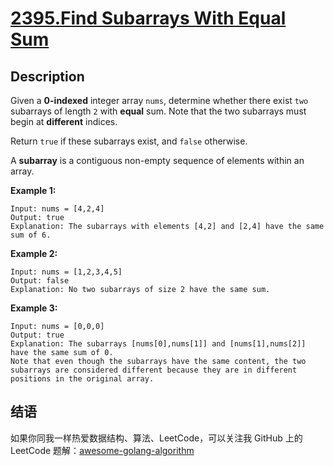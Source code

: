 # [2395.Find Subarrays With Equal Sum][title]

## Description
Given a **0-indexed** integer array `nums`, determine whether there exist `two` subarrays of length `2` with **equal** sum. Note that the two subarrays must begin at **different** indices.

Return `true` if these subarrays exist, and `false` otherwise.

A **subarray** is a contiguous non-empty sequence of elements within an array.

**Example 1:**

```
Input: nums = [4,2,4]
Output: true
Explanation: The subarrays with elements [4,2] and [2,4] have the same sum of 6.
```

**Example 2:**

```
Input: nums = [1,2,3,4,5]
Output: false
Explanation: No two subarrays of size 2 have the same sum.
```

**Example 3:**

```
Input: nums = [0,0,0]
Output: true
Explanation: The subarrays [nums[0],nums[1]] and [nums[1],nums[2]] have the same sum of 0. 
Note that even though the subarrays have the same content, the two subarrays are considered different because they are in different positions in the original array.
```

## 结语

如果你同我一样热爱数据结构、算法、LeetCode，可以关注我 GitHub 上的 LeetCode 题解：[awesome-golang-algorithm][me]

[title]: https://leetcode.com/problems/find-subarrays-with-equal-sum/
[me]: https://github.com/kylesliu/awesome-golang-algorithm
